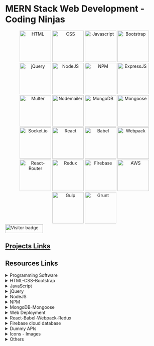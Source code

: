 # MERN Stack Web Development - Coding Ninjas

<div align="center">
      <img src="https://github.com/user-attachments/assets/0c7801ae-a8f0-4616-af68-22b6b31d44da"  width="100" title="HTML"/>
      <img src="https://github.com/user-attachments/assets/8fe24ffe-7ead-4cd5-a11c-3171cad1786b"  width="100" title="CSS"/>
      <img src="https://github.com/user-attachments/assets/2c0afb11-181d-4523-b170-2f7e7d76eec1"  width="100" title="Javascript"/>
      <img src="https://github.com/user-attachments/assets/e3408e5c-5d09-45a1-af18-c3af2b50fa40"  width="100" title="Bootstrap"/>
      <img src="https://github.com/user-attachments/assets/18fd7c16-337c-497f-8447-ece0d1dd3ac4"  width="100" title="jQuery"/>
      <img src="https://github.com/user-attachments/assets/a9c0029b-a424-4a3c-b0cc-5b610d3f4b3e"  width="100" title="NodeJS"/>
      <img src="https://github.com/user-attachments/assets/f3bc23c2-02db-49bb-be7f-190e491ab9f3"  width="100" title="NPM"/>
      <img src="https://github.com/user-attachments/assets/36eef8a6-0598-4dea-b62e-cc42a027c690"  width="100" title="ExpressJS"/>
      <img src="https://github.com/user-attachments/assets/6b6e1906-2c17-49fb-985d-896e47dca5d4"  width="100" title="Multer"/>
      <img src="https://github.com/user-attachments/assets/a2d60cbd-9e3d-44b9-b9cb-c56f3838ab29"  width="100" title="Nodemailer"/>
      <img src="https://github.com/user-attachments/assets/8da46e02-2526-429e-a5d7-a4eed5ca3c02"  width="100" title="MongoDB"/>
      <img src="https://github.com/user-attachments/assets/f9a6b853-fdcf-434c-81ec-4138c26d72f0"  width="100" title="Mongoose"/>
      <img src="https://github.com/user-attachments/assets/d4c36993-e0e7-421c-a345-d2d364194c2f"  width="100" title="Socket.io"/>
      <img src="https://github.com/user-attachments/assets/90175aa9-4b8b-4a1e-a450-6f1fa55664c8"  width="100" title="React"/>
      <img src="https://github.com/user-attachments/assets/f2251227-5832-402b-844b-bcb5cd50b0aa"  width="100" title="Babel"/>
      <img src="https://github.com/user-attachments/assets/80f5a25a-49ac-403e-845c-8b216ed0574e"  width="100" title="Webpack"/>
      <img src="https://github.com/user-attachments/assets/015f181d-4674-48a5-9afa-be2426474514"  width="100" title="React-Router"/>
      <img src="https://github.com/user-attachments/assets/b66e177a-ea84-43c6-91d3-598aba90da05"  width="100" title="Redux"/>
      <img src="https://github.com/user-attachments/assets/f9413606-3dc2-4386-a201-82d4155807ba"  width="100" title="Firebase"/>
      <img src="https://github.com/user-attachments/assets/028267b6-5ed4-4c5a-9e46-bfb64ae8f8fb"  width="100" title="AWS"/>
      <img src="https://github.com/user-attachments/assets/0c99ed7a-876d-4eba-a46d-f7d8664b9729"  width="100" title="Gulp"/>
      <img src="https://github.com/user-attachments/assets/89e800e4-7b6a-4f8f-88dd-7d71ee01bc17"  width="100" title="Grunt"/>
</div>

<div id="badges">
  <img src="https://api.visitorbadge.io/api/visitors?path=jaydattpatel%2FMERN-Stack&label=Visitors&labelColor=%23720026&countColor=%23ffae00" alt="Visitor badge" width="120" height="28"/>
</div>

## [Projects Links](https://mern-jp.glitch.me)

## Resources Links

<details>
  <summary>Programming Software</summary>

- [Visual Studio Code](https://code.visualstudio.com/)
- [Sublime Text Editor](https://www.sublimetext.com/)
- [Node.js](https://nodejs.org/en)
- [GitHub Desktop](https://desktop.github.com/?ref_cta=download+desktop&ref_loc=installing+github+desktop&ref_page=docs)
- [Git](https://git-scm.com/)
- [MongoDB | MongoDB Community Server](https://www.mongodb.com/try/download/community)
- [MongoDB Shell](https://www.mongodb.com/try/download/shell)
- [jQuery](https://jquery.com/)
- [Postman API Platform](https://www.postman.com/)
  </details>

<details>
    <summary>HTML-CSS-Bootstrap</summary>

- [HTML: HyperText Markup Language | MDN](https://developer.mozilla.org/en-US/docs/Web/HTML)
- [CSS: Cascading Style Sheets | MDN](https://developer.mozilla.org/en-US/docs/Web/CSS)
- [Bootstrap v5.3](https://getbootstrap.com/docs/5.3/getting-started/introduction/)
- [Design resources for developers](https://github.com/bradtraversy/design-resources-for-developers)
- [CSS-Tricks](https://css-tricks.com/guides/)
- [Animate.css | A cross-browser library of CSS animations.](https://animate.style/)
- [Color Palettes - Coolors](https://coolors.co/palettes/trending)
- [Color Picker](https://redketchup.io/color-picker)
- [HTML Color Codes](https://hexcolor.co/)
  </details>

<details>
    <summary>JavaScript</summary>

- [ECMA-262 - Ecma International](https://ecma-international.org/publications-and-standards/standards/ecma-262/)
- [JavaScript](https://www.javascripttutorial.net/)
- [Worker threads | Node.js v22.4.1 Documentation](https://nodejs.org/api/worker_threads.html)
- [The Modern JavaScript Tutorial](https://javascript.info/)
  </details>

<details>
    <summary>jQuery</summary>

- [jQuery | CDN link | min.js](https://releases.jquery.com/)
- [ jQuery | Download](https://jquery.com/download/)
- [jQuery API Documentation](https://api.jquery.com/)
  </details>

<details>
    <summary>NodeJS </summary>

- [Node.js v22.3.0 Documentation | Modules: CommonJS modules](https://nodejs.org/api/modules.html)
- [npm Docs | CLI Commands](https://docs.npmjs.com/cli/v10/commands)
- [Crypto | Node.js v22.9.0 Documentation](https://nodejs.org/api/crypto.html)
- [Jest | Delightful JavaScript Testing](https://jestjs.io/)
- [Axios Docs](https://axios-http.com/docs/intro)
- [libuv | Cross-platform asynchronous I/O](https://libuv.org/)
- [Axios with Async/Await in JavaScript](https://rapidapi.com/guides/axios-async-await)
- [Nodemailer](https://nodemailer.com/about/)
- [Postman documentation overview | Postman Learning Center](https://learning.postman.com/docs/introduction/overview/)
- [Express 5.x - API Reference](https://expressjs.com/en/5x/api.html)
- [Express all error handling for application level](https://expressjs.com/en/guide/error-handling.html)
- [EJS -- Embedded JavaScript templates](https://ejs.co/#install)
- [express-validator | express-validator](https://express-validator.github.io/docs/)
- [JSON Web Tokens - jwt.io](https://jwt.io/)
- [RandomKeygen - The Secure Password &amp; Keygen Generator](https://randomkeygen.com/)
- [Swagger Editor](https://editor.swagger.io/?_gl=1*l1qk2y*_gcl_au*ODkxODMwMjE4LjE3MjAyMzk3MzQ.&_ga=2.241556226.1674630138.1720239732-330852886.1720239732)
- [Swagger Documentation](https://swagger.io/docs/)
- [REST API URI Naming Conventions and Best Practices](https://restfulapi.net/resource-naming/)
- [OpenAPI Docs for Swagger](https://spec.openapis.org/oas/latest.html)
- [MongoDB Node Driver - Node.js Driver v6.9](https://www.mongodb.com/docs/drivers/node/current/)
- [Mongoose v8.5.1: Schemas](https://mongoosejs.com/docs/guide.html)
- [Socket.IO](https://socket.io/docs/v4)
- [Plugins - Grunt: The JavaScript Task Runner](https://gruntjs.com/plugins)
- [Gulp.js](https://gulpjs.com/docs/en/getting-started/quick-start)
- [gulp.js | plugin](https://gulpjs.com/plugins/)
- [PM2 | Documentation](https://pm2.io/docs/plus/overview/)
- [Papa Parse](https://www.papaparse.com/docs)
- [CSV Parse - Usage](https://csv.js.org/parse/)
- [DataTables | Javascript table library](https://datatables.net/)
- [Rotate | API Document](https://zingchart.github.io/zingtouch/docs/class/src/gestures/Rotate.js~Rotate.html)
- [Hammer.JS - Hammer.js](https://hammerjs.github.io/)
- [OpenAI API](https://platform.openai.com/docs/quickstart?context=node)
  </details>

<details>
    <summary>NPM</summary>

- [npm | Home](https://www.npmjs.com/)
- [npm CLI | npm Docs](https://docs.npmjs.com/cli/v10)

### NPM Packages

- [jest - npm](https://www.npmjs.com/package/jest)
- [nodemon - npm](https://www.npmjs.com/package/nodemon)
- [axios - npm](https://www.npmjs.com/package/axios)
- [path - npm](https://www.npmjs.com/package/path)
- [nodemailer - npm](https://www.npmjs.com/package/nodemailer)
- [fs-extra - npm](https://www.npmjs.com/package/fs-extra)
- [express - npm](https://www.npmjs.com/package/express)
- [ejs - npm](https://www.npmjs.com/package/ejs)
- [express-ejs-layouts - npm](https://www.npmjs.com/package/express-ejs-layouts)
- [express-validator - npm](https://www.npmjs.com/package/express-validator)
- [express-session - npm](https://www.npmjs.com/package/express-session)
- [multer - npm](https://www.npmjs.com/package/multer)
- [cookie-parser - npm](https://www.npmjs.com/package/cookie-parser)
- [cookie - npm](https://www.npmjs.com/package/cookie)
- [jsonwebtoken - npm](https://www.npmjs.com/package/jsonwebtoken)
- [swagger-ui-express - npm](https://www.npmjs.com/package/swagger-ui-express)
- [cors - npm](https://www.npmjs.com/package/cors)
- [winston - npm for Logger](https://www.npmjs.com/package/winston)
- [bcrypt - npm for password encrypt](https://www.npmjs.com/package/bcrypt)
- [dotenv - npm for load environment variables](https://www.npmjs.com/package/dotenv)
- [mongodb - npm](https://www.npmjs.com/package/mongodb)
- [mongoose - npm](https://www.npmjs.com/package/mongoose)
- [socket.io - npm](https://www.npmjs.com/package/socket.io)
- [pm2 - npm](https://www.npmjs.com/package/pm2)
- [create-react-app - npm](https://www.npmjs.com/package/create-react-app)
- [react - npm](https://www.npmjs.com/package/react)
- [react-dom - npm](https://www.npmjs.com/package/react-dom)
- [react-scripts - npm](https://www.npmjs.com/package/react-scripts)
- [styled-components - npm](https://www.npmjs.com/package/styled-components)
- [react-toastify - npm](https://www.npmjs.com/package/react-toastify)
- [react-router-dom - npm](https://www.npmjs.com/package/react-router-dom)
- [redux - npm](https://www.npmjs.com/package/redux)
- [react-redux - npm](https://www.npmjs.com/package/react-redux)
- [papaparse - npm](https://www.npmjs.com/package/papaparse)
- [csv-parse - npm](https://www.npmjs.com/package/csv-parse)
- [connect-flash - npm](https://www.npmjs.com/package/connect-flash)
- [zingtouch - npm](https://www.npmjs.com/package/zingtouch)
- [hammerjs - npm](https://www.npmjs.com/package/hammerjs)
- [cypress - npm](https://www.npmjs.com/package/cypress)
- [@reduxjs/toolkit - npm](https://www.npmjs.com/package/@reduxjs/toolkit)

### Grunt

- [grunt - npm](https://www.npmjs.com/package/grunt)
- [grunt-cli - npm](https://www.npmjs.com/package/grunt-cli)
- [grunt-contrib-uglify - npm](https://www.npmjs.com/package/grunt-contrib-uglify)
- [grunt-contrib-cssmin - npm](https://www.npmjs.com/package/grunt-contrib-cssmin)
- [grunt-contrib-htmlmin - npm](https://www.npmjs.com/package/grunt-contrib-htmlmin)
- [grunt-contrib-imagemin - npm](https://www.npmjs.com/package/grunt-contrib-imagemin)
- [grunt-replace - npm](https://www.npmjs.com/package/grunt-replace)

### Gulp

- [gulp-cli - npm](https://www.npmjs.com/package/gulp-cli)
- [gulp - npm](https://www.npmjs.com/package/gulp)
- [gulp-uglify - npm](https://www.npmjs.com/package/gulp-uglify)
- [gulp-clean-css - npm](https://www.npmjs.com/package/gulp-clean-css)
- [gulp-htmlmin - npm](https://www.npmjs.com/package/gulp-htmlmin)
- [gulp-imagemin - npm](https://www.npmjs.com/package/gulp-imagemin)
- [gulp-replace - npm](https://www.npmjs.com/package/gulp-replace)

  </details>

<details>
    <summary>MongoDB-Mongoose</summary>

- [MongoDB Cheat Sheet | MongoDB](https://www.mongodb.com/developer/products/mongodb/cheat-sheet/)
- [MongoDB Cheat Sheet (Basic to Advanced) - GeeksforGeeks](https://www.geeksforgeeks.org/mongodb-cheat-sheet/)
- [MongoDB Cheat Sheet](https://gist.github.com/jaydattpatel/bbd72234755f66ba7cb787811829d590)
- [Mongoose v8.5.1: Getting Started](https://mongoosejs.com/docs/index.html)
  </details>

<details>
    <summary>Web Deployment</summary>

- [Amazon Web Services (AWS)](https://aws.amazon.com/)
- [Render | Cloud Application Hosting for Developers](https://render.com/)
- [Glitch : Web Deployment](https://glitch.com/)
- [Netlify | Web deployment](https://www.netlify.com/)
  </details>

<details>
    <summary>React-Babel-Webpack-Redux</summary>

- [Quick Start – React](https://react.dev/learn)
- [Babel · Babel](https://babeljs.io/)
- [React Developer Tools - Chrome Extension](https://chromewebstore.google.com/detail/react-developer-tools/fmkadmapgofadopljbjfkapdkoienihi?hl=en-US&utm_source=ext_sidebar)
- [webpack](https://webpack.js.org/)
- [Create React App](https://create-react-app.dev/)
- [GitHub - facebook/create-react-app](https://github.com/facebook/create-react-app)
- [styled-components](https://styled-components.com/)
- [CSS Modules Stylesheet | Create React App](https://create-react-app.dev/docs/adding-a-css-modules-stylesheet/)
- [createContext – React](https://react.dev/reference/react/createContext)
- [React Router Home | React Router](https://reactrouter.com/home)
- [React Router API Reference](https://api.reactrouter.com/v7/)
- [React Router Home v7.0.1 | React Router](https://reactrouter.com/7.0.1/home)
- [Redux | A JS library for predictable and maintainable global state management](https://redux.js.org/)
- [Redux Fundamentals, Part 2: Concepts and Data Flow | Redux](https://redux.js.org/tutorials/fundamentals/part-2-concepts-data-flow)
- [React Redux](https://react-redux.js.org/)
- [React Redux | Document](https://react-redux.js.org/introduction/getting-started)
- [Redux Toolkit](https://redux-toolkit.js.org/)
- [Redux Toolkit | Document](https://redux-toolkit.js.org/introduction/getting-started)
  </details>

<details>
    <summary>Firebase cloud database</summary>

- [Firebase | Google&#39;s Mobile and Web App Development Platform](https://firebase.google.com/)
- [Firestore  |  docs](https://firebase.google.com/docs/firestore)
  </details>

<details>
    <summary>Dummy APIs</summary>

- [DummyJSON - Fake REST API of JSON data for development](https://dummyjson.com/)
- [Random Images](https://picsum.photos/)
- [Datamuse API Access](https://www.datamuse.com/api/)
- [API | TasteDive](https://tastedive.com/read/api)
  </details>

<details>
    <summary>Icons - Images</summary>

- [Font Awesome](https://fontawesome.com/)
- [Icons · Bootstrap v5.3](https://getbootstrap.com/docs/5.3/extend/icons/)
- [Iconscout.com](https://iconscout.com/)
- [Giphy.com](https://giphy.com/stickers/hacktiv8-coding-codingfromhome-fromhome-M9gbBd9nbDrOTu1Mqx?utm_source=media-link&utm_medium=landing&utm_campaign=Media+Links&utm_term=)
- [Freepik](https://www.freepik.com/)
- [Motionelements](https://www.motionelements.com/free/gifs)
- [Figma: The Collaborative Interface Design Tool](https://www.figma.com/)
- [PNGWing - Exclusive png design images](https://www.pngwing.com/)
- [SVG icons - W3C Design System](https://design-system.w3.org/styles/svg-icons.html)
- [ICONSVG - Quick customizable SVG icons for your project](https://iconsvg.xyz/)
- [Bootstrap Icons · Official open source SVG icon library for Bootstrap](https://icons.getbootstrap.com/)
- [Open Source Icon Sets - Iconify](https://icon-sets.iconify.design/)
- [DEVICON | icons font for all programming languages and development tools](https://devicon.dev/)
- [Vector icons - SVG, PSD, PNG, EPS &amp; Icon Font - Thousands of free icons](https://www.flaticon.com/icons)
- [React Icons](https://react-icons.github.io/react-icons/)
- [Google Fonts icons](https://fonts.google.com/icons)
  </details>

<details>
    <summary>Others</summary>
Graphs plot

- [Plotly javascript graphing library in JavaScript](https://plotly.com/javascript/)
- [D3 by Observable | The JavaScript library for bespoke data visualization](https://d3js.org/)

  </details>
